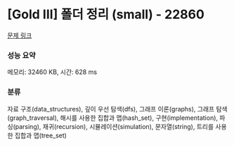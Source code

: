 # [Gold III] 폴더 정리 (small) - 22860 

[문제 링크](https://www.acmicpc.net/problem/22860) 

### 성능 요약

메모리: 32460 KB, 시간: 628 ms

### 분류

자료 구조(data_structures), 깊이 우선 탐색(dfs), 그래프 이론(graphs), 그래프 탐색(graph_traversal), 해시를 사용한 집합과 맵(hash_set), 구현(implementation), 파싱(parsing), 재귀(recursion), 시뮬레이션(simulation), 문자열(string), 트리를 사용한 집합과 맵(tree_set)

